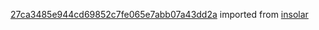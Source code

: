 [27ca3485e944cd69852c7fe065e7abb07a43dd2a](https://github.com/insolar/insolar/commit/27ca3485e944cd69852c7fe065e7abb07a43dd2a) imported from [insolar](https://github.com/insolar/insolar)
